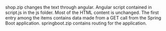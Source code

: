 shop.zip changes the text through angular. Angular script contained in script.js in the js folder. Most of the HTML content is unchanged. 
The first entry among the items contains data made from a GET call from the Spring Boot application. springboot.zip contains routing for the application.
